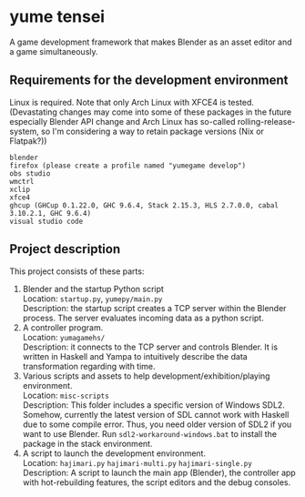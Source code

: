 # yume tensei

A game development framework that makes Blender as an asset editor and a game simultaneously.

## Requirements for the development environment

Linux is required. Note that only Arch Linux with XFCE4 is tested. (Devastating changes may come into some of these packages in the future especially Blender API change and Arch Linux has so-called rolling-release-system, so I'm considering a way to retain package versions (Nix or Flatpak?))

```
blender
firefox (please create a profile named "yumegame develop")
obs studio
wmctrl
xclip
xfce4
ghcup (GHCup 0.1.22.0, GHC 9.6.4, Stack 2.15.3, HLS 2.7.0.0, cabal 3.10.2.1, GHC 9.6.4)
visual studio code
```

## Project description

This project consists of these parts:

1. Blender and the startup Python script  
   Location: `startup.py`, `yumepy/main.py`  
   Description: the startup script creates a TCP server within the Blender process. The server evaluates incoming data as a python script.
2. A controller program.  
   Location: `yumagamehs/`  
   Description: it connects to the TCP server and controls Blender. It is written in Haskell and Yampa to intuitively describe the data transformation regarding with time.
3. Various scripts and assets to help development/exhibition/playing environment.  
   Location: `misc-scripts`  
   Description: This folder includes a specific version of Windows SDL2. Somehow, currently the latest version of SDL cannot work with Haskell due to some compile error. Thus, you need older version of SDL2 if you want to use Blender. Run `sdl2-workaround-windows.bat` to install the package in the stack environment.
4. A script to launch the development environment.  
   Location: `hajimari.py` `hajimari-multi.py` `hajimari-single.py`  
   Description: A script to launch the main app (Blender), the controller app with hot-rebuilding features, the script editors and the debug consoles.
